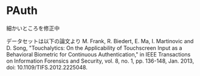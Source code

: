# PAuth

細かいところを修正中


データセットは以下の論文より
M. Frank, R. Biedert, E. Ma, I. Martinovic and D. Song, 
"Touchalytics: On the Applicability of Touchscreen Input as a Behavioral Biometric for Continuous Authentication," 
in IEEE Transactions on Information Forensics and Security, vol. 8, no. 1, pp. 136-148, Jan. 2013, doi: 10.1109/TIFS.2012.2225048.
